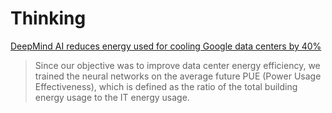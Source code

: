 # Thinking

[DeepMind AI reduces energy used for cooling Google data centers by 40%](https://www.blog.google/topics/environment/deepmind-ai-reduces-energy-used-for/)

> Since our objective was to improve data center energy efficiency, we trained the neural networks on the average future PUE \(Power Usage Effectiveness\), which is defined as the ratio of the total building energy usage to the IT energy usage.



